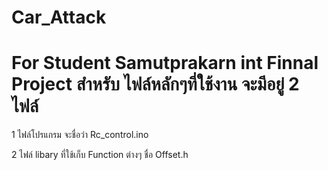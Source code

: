 # Car_Attack
# For Student Samutprakarn int Finnal Project สำหรับ ไฟล์หลักๆที่ใช้งาน จะมีอยู่ 2 ไฟล์

1 ไฟล์โปรแกรม จะชื่อว่า Rc_control.ino

2 ไฟล์ libary ที่ใช้เก็บ Function ต่างๆ ชื่อ Offset.h
